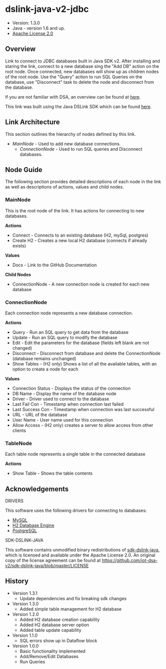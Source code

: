 # dslink-java-v2-jdbc

* Version: 1.3.0
* Java - version 1.6 and up.
* [Apache License 2.0](http://www.apache.org/licenses/LICENSE-2.0)

## Overview

Link to connect to JDBC databases built in Java SDK v2. 
After installing and staring the link, connect to a new database sing the 
"Add DB" action on the root node. Once connected, new databases will show up as children nodes of the root node.
Use the "Query" action to run SQL Queries on the database, use "Disconnect" task to 
delete the node and disconnect from the database.

If you are not familiar with DSA, an overview can be found at
[here](http://iot-dsa.org/get-started/how-dsa-works).

This link was built using the Java DSLink SDK which can be found
[here](https://github.com/iot-dsa-v2/sdk-dslink-java).

## Link Architecture

This section outlines the hierarchy of nodes defined by this link.

- _MainNode_ - Used to add new database connections.
  - _ConnectionNode_ - Used to run SQL queries and Disconnect databases.


## Node Guide

The following section provides detailed descriptions of each node in the link as well as
descriptions of actions, values and child nodes.


### MainNode

This is the root node of the link.  It has actions for connecting to new databases.

**Actions**
- Connect - Connects to an existing database (H2, mySql, postgres)
- Create H2 - Creates a new local H2 database (connects if already exists)

**Values**
- Docs - Link to the GitHub Documentation

**Child Nodes**
- ConnectionNode - A new connection node is created for each new database

### ConnectionNode

Each connection node represents a new database connection.

**Actions**
- Query - Run an SQL query to get data from the database
- Update - Run an SQL query to modify the database
- Edit - Edit the parameters for the database (fields left blank are not changed)
- Disconnect - Disconnect from database and delete the ConnectionNode (database remains unchanged)
- Show Tables - (H2 only) Shows a list of all the available tables, with an option to create a node for each

**Values**
- Connection Status - Displays the status of the connection
- DB Name - Display the name of the database node
- Driver - Driver used to connect to the database
- Last Fail Con - Timestamp when connection last failed
- Last Success Con - Timestamp when connection was last successful
- URL - URL of the database
- User Name - User name used for this connection
- Allow Access - (H2 only) creates a server to allow access from other clients

### TableNode

Each table node represents a single table in the connected database

**Actions**
- Show Table - Shows the table contents

## Acknowledgements

DRIVERS

This software uses the following drivers for connecting to databases:
* [MySQL](https://dev.mysql.com/)
* [H2 Database Engine](http://www.h2database.com)
* [PostgreSQL](https://www.postgresql.org/)

SDK-DSLINK-JAVA

This software contains unmodified binary redistributions of 
[sdk-dslink-java](https://github.com/iot-dsa-v2/sdk-dslink-java), which is licensed 
and available under the Apache License 2.0. An original copy of the license agreement can be found 
at https://github.com/iot-dsa-v2/sdk-dslink-java/blob/master/LICENSE

## History

* Version 1.3.1
  - Update dependencies and fix breaking sdk changes
* Version 1.3.0
  - Added simple table management for H2 database
* Version 1.2.0
  - Added H2 database creation capability
  - Added H2 database server option
  - Added table update capability
* Version 1.1.0
  - SQL errors show up in Dataflow block
* Version 1.0.0
  - Basic functionality implemented
  - Add/Remove/Edit Databases
  - Run Queries
